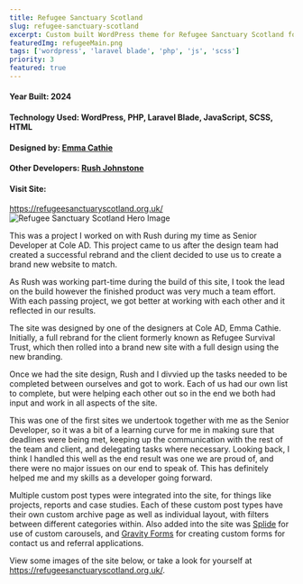 ```yaml
---
title: Refugee Sanctuary Scotland
slug: refugee-sanctuary-scotland
excerpt: Custom built WordPress theme for Refugee Sanctuary Scotland for a complete site overhaul in line with their new branding, with a focus on accessibility and user experience.
featuredImg: refugeeMain.png
tags: ['wordpress', 'laravel blade', 'php', 'js', 'scss']
priority: 3
featured: true
---
```


<div class='project__details'>
    <div class='project__details__left'>
        <h4><span>Year Built:</span> 2024</h4>
        <h4><span>Technology Used:</span> WordPress, PHP, Laravel Blade, JavaScript, SCSS, HTML</h4>
    </div>
    <div class='project__details__right'>
        <h4><span>Designed by:</span> <a href='https://www.emmacathiedesign.co.uk/' target="_blank">Emma Cathie</a></h4>
        <h4><span>Other Developers:</span> <a href='https://rush.computer/' target='_blank'>Rush Johnstone</a></h4>
    </div>
</div>

<div class='site-link'>
    <h4>Visit Site: </h4>
    <a href='https://refugeesanctuaryscotland.org.uk/' target='_blank' rel='noopener noreferrer'>https://refugeesanctuaryscotland.org.uk/</a>
</div>

<img class='heroImg' src='./projectImages/refugeeMain.png' alt='Refugee Sanctuary Scotland Hero Image'>

This was a project I worked on with Rush during my time as Senior Developer at Cole AD. This project came to us after the design team had created a successful rebrand and the client decided to use us to create a brand new website to match.

As Rush was working part-time during the build of this site, I took the lead on the build however the finished product was very much a team effort. With each passing project, we got better at working with each other and it reflected in our results.

The site was designed by one of the designers at Cole AD, Emma Cathie. Initially, a full rebrand for the client formerly known as Refugee Survival Trust, which then rolled into a brand new site with a full design using the new branding.

Once we had the site design, Rush and I divvied up the tasks needed to be completed between ourselves and got to work. Each of us had our own list to complete, but were helping each other out so in the end we both had input and work in all aspects of the site.

This was one of the first sites we undertook together with me as the Senior Developer, so it was a bit of a learning curve for me in making sure that deadlines were being met, keeping up the communication with the rest of the team and client, and delegating tasks where necessary. Looking back, I think I handled this well as the end result was one we are proud of, and there were no major issues on our end to speak of. This has definitely helped me and my skills as a developer going forward.

Multiple custom post types were integrated into the site, for things like projects, reports and case studies. Each of these custom post types have their own custom archive page as well as individual layout, with filters between different categories within. Also added into the site was <a href='https://splidejs.com/' target='_blank'>Splide</a> for use of custom carousels, and <a href='https://www.gravityforms.com/' target='_blank'>Gravity Forms</a> for creating custom forms for contact us and referral applications.

View some images of the site below, or take a look for yourself at <a href='https://refugeesanctuaryscotland.org.uk/' target='_blank' rel='noopener noreferrer'>https://refugeesanctuaryscotland.org.uk/</a>.
